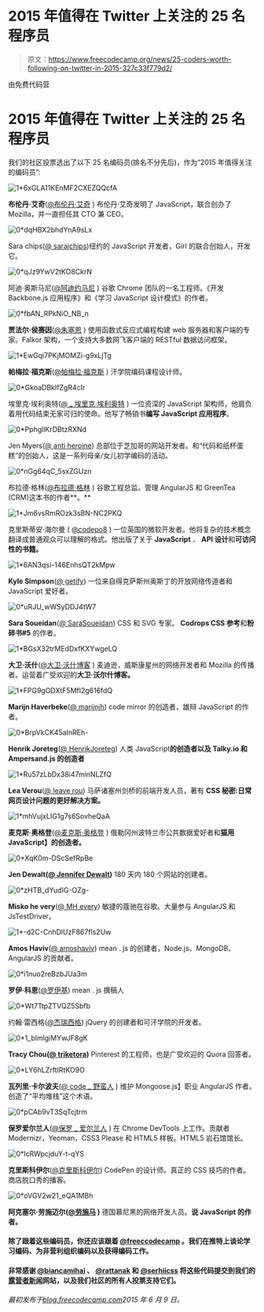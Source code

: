# 2015 年值得在 Twitter 上关注的 25 名程序员

> 原文：<https://www.freecodecamp.org/news/25-coders-worth-following-on-twitter-in-2015-327c33f779d2/>

由免费代码营

# 2015 年值得在 Twitter 上关注的 25 名程序员

我们的社区投票选出了以下 25 名编码员(排名不分先后)，作为“2015 年值得关注的编码员”:

![1*6xGLA11KEnMF2CXEZQQcfA](img/b7bc8303e0cc3596282b7b748cea199a.png)

**布伦丹·艾奇**([@布伦丹·艾奇](https://twitter.com/intent/user?screen_name=BrendanEich) )
布伦丹·艾奇发明了 JavaScript，联合创办了 Mozilla，并一直担任其 CTO 兼 CEO。

![0*dqHBX2bhdYnA9sLx](img/aead99ce769d58e45ffde11e0ff23074.png)

Sara chips([@ sarajchips](https://twitter.com/intent/user?screen_name=SaraJChipps))纽约的 JavaScript 开发者，Girl 的联合创始人，开发它。

![0*qJz9YwV2tKO8CkrN](img/61dfb253a6a3cf30b2d7d11805df7ffa.png)

阿迪·奥斯马尼([@阿迪约马尼](https://twitter.com/intent/user?screen_name=addyosmani) )
谷歌 Chrome 团队的一名工程师。《开发 Backbone.js 应用程序》和《学习 JavaScript 设计模式》的作者。

![0*fbAN_RPkNiO_NB_n](img/d50673e3feade338201251411bac1410.png)

**贾法尔·侯赛因**([@朱塞恩](https://twitter.com/intent/user?screen_name=jhusain) )
使用函数式反应式编程构建 web 服务器和客户端的专家。Falkor 架构，一个支持大多数网飞客户端的 RESTful 数据访问框架。

![1*EwGqi7PKjMOMZi-g9xLjTg](img/48e72f71e05fb76fb5ba546be46724d5.png)

**帕梅拉·福克斯**([@帕梅拉·福克斯](https://twitter.com/intent/user?screen_name=pamelafox) )
汗学院编码课程设计师。

![0*GkoaDBkIfZgR4cIr](img/ccf5c793c0c6405b2736cb23a0a40eb1.png)

埃里克·埃利奥特([@ _ 埃里克·埃利奥特](https://twitter.com/intent/user?screen_name=_ericelliott) )
一位资深的 JavaScript 架构师，他肩负着用代码结束无家可归的使命。他写了畅销书**编写 JavaScript 应用程序**。

![0*PphgllKrDBtzRXNd](img/7226fb2057946e797356c557fc816435.png)

Jen Myers([@ anti heroine](https://twitter.com/intent/user?screen_name=antiheroine))
总部位于芝加哥的网站开发者。和“代码和纸杯蛋糕”的创始人，这是一系列母亲/女儿初学编码的活动。

![0*nGg64qC_5sxZGUzn](img/30daa78d2cd23b935e863eb7d5e3f07d.png)

布拉德·格林([@布拉德·格林](https://twitter.com/intent/user?screen_name=bradlygreen) )
谷歌工程总监。管理 AngularJS 和 GreenTea (CRM)这本书的作者**。**

![1*Jm6vsRmROzk3sBN-NC2PKQ](img/a9f6f3e8da8c4599eb9cd5365c5ab5fb.png)

克里斯蒂安·海尔曼 ( [@codepo8](https://twitter.com/intent/user?screen_name=codepo8) )
一位英国的微软开发者。他将复杂的技术概念翻译成普通观众可以理解的格式。他出版了关于 **JavaScript** 、 **API 设计**和**可访问性的书籍。**

![1*6AN3qsi-146EnhsQT2kMpw](img/9e53534b2ade1dd7205dd038f48688dc.png)

**Kyle Simpson**([@ getify](https://twitter.com/intent/user?screen_name=getify))
一位来自得克萨斯州奥斯丁的开放网络传道者和 JavaScript 爱好者。

![0*uRJU_wWSyDDJ4tW7](img/3b541121b3990c1b2294f9f5dc9d9b6b.png)

**Sara Soueidan**([@ SaraSoueidan](https://twitter.com/intent/user?screen_name=SaraSoueidan))
CSS 和 SVG 专家。 **Codrops CSS 参考**和**粉碎书#5** 的作者。

![1*BGsX32trMEdDxfKXYwgeLQ](img/245bae7a369ea2f8d66490e9c61c39e4.png)

**大卫·沃什**([@大卫·沃什博客](https://twitter.com/intent/user?screen_name=davidwalshblog) )
麦迪逊，威斯康星州的网络开发者和 Mozilla 的传播者。运营着广受欢迎的**大卫·沃尔什博客。**

![1*FPG9gODXtF5Mfl2g616fdQ](img/289edd1eace6c19c5705449c2738669e.png)

**Marijn Haverbeke**([@ marijnjh](https://twitter.com/intent/user?screen_name=marijnjh))
code mirror 的创造者，雄辩 JavaScript 的作者。

![0*BrpVkCK45aInREh-](img/aacdc5f63a2ac4ab323b952f4d0d0580.png)

**Henrik Joreteg**([@ HenrikJoreteg](https://twitter.com/intent/user?screen_name=HenrikJoreteg))
人类 JavaScript**的创造者以及 Talky.io 和 Ampersand.js 的创造者**

![1*Ru57zLbDx38i47minNLZfQ](img/2d9cd845af759556e2a73c8989d5b22c.png)

**Lea Verou**([@ leave rou](https://twitter.com/intent/user?screen_name=LeaVerou))
马萨诸塞州剑桥的前端开发人员，著有 **CSS 秘密:日常网页设计问题的更好解决方案。**

![1*mhVujxLIG1g7s6SovheQaA](img/6a78449929ac4b4546c135d570dbc2d6.png)

**麦克斯·奥格登**([@麦克斯·奥格登](https://twitter.com/intent/user?screen_name=maxogden) )
俄勒冈州波特兰市公共数据爱好者和**猫用 JavaScript】的创造者。**

![0*XqK0m-DScSefRpBe](img/2e13351298dbc506e1239f378f553e65.png)

**Jen Dewalt([@ Jennifer Dewalt](https://twitter.com/intent/user?screen_name=jenniferdewalt))**
180 天内 180 个网站的创建者。

![0*zHTB_dYudIG-OZg-](img/fb3953320ec89fe74d1b9f50e6ca18b4.png)

**Misko he very**([@ MH every](https://twitter.com/intent/user?screen_name=mhevery))
敏捷的蔻驰在谷歌。大量参与 AngularJS 和 JsTestDriver。

![1*-d2C-CnhDlUzF867fls2Uw](img/43cd3bcad46669b7abe8f269467dae72.png)

**Amos Haviv**([@ amoshaviv](https://twitter.com/intent/user?screen_name=amoshaviv))
mean . js 的创建者，Node.js、MongoDB、AngularJS 的贡献者。

![0*i1nuo2reBzbJUa3m](img/3ed62a4ca12f66f5838bc144e7288614.png)

**罗伊·科恩**([@罗伊基](https://twitter.com/intent/user?screen_name=roieki))
mean . js 撰稿人

![0*Wt7TtpZTVQZ5Sbfb](img/23f315be66f4877ab1b8d2ee1339834e.png)

约翰·雷西格([@杰瑞西格](https://twitter.com/intent/user?screen_name=jeresig))
jQuery 的创建者和可汗学院的开发者。

![0*1_blmlgiMYwJF8gK](img/778b39827ae20c45a4fc05e98328aa00.png)

**Tracy Chou([@ triketora](https://twitter.com/intent/user?screen_name=triketora))**
Pinterest 的工程师，也是广受欢迎的 Quora 回答者。

![0*LY6hLZrftIRtKO9O](img/573c2d4083d343c9b3e92de55813e0c8.png)

**瓦列里·卡尔波夫**([@ code _ 野蛮人](https://twitter.com/intent/user?screen_name=code_barbarian) )
维护 Mongoose.js】职业 AngularJS 作者。创造了“平均堆栈”这个术语。

![0*pCAb9vT3SqTcjtrm](img/9813f2e0a0b40605d50ddb12e7e65410.png)

**保罗爱尔兰人**([@保罗 _ 爱尔兰人](https://twitter.com/intent/user?screen_name=paul_irish) )
在 Chrome DevTools 上工作。贡献者 Modernizr，Yeoman，CSS3 Please 和 HTML5 样板。HTML5 岩石馆馆长。

![0*lcRWpcjduY-t-qYS](img/0d9c7992e3be51434e7d716d81c6952a.png)

**克里斯科伊尔**([@克里斯科伊尔](https://twitter.com/intent/user?screen_name=chriscoyier))
CodePen 的设计师。真正的 CSS 技巧的作者。商店脱口秀的播客。

![0*oVGV2w21_eQA1MBh](img/25b813375fdc1cad768459a08f254b15.png)

**阿克塞尔·劳施迈尔([@劳施马](https://twitter.com/intent/user?screen_name=rauschma) )**
德国慕尼黑的网络开发人员。**说 JavaScript 的作者。**

#### 除了跟着这些编码员，你还应该跟着 [@freeccodecamp](https://twitter.com/intent/user?screen_name=freecodecamp) 。我们在推特上谈论学习编码、为非营利组织编码以及获得编码工作。

#### 非常感谢 [@biancamihai](https://twitter.com/intent/user?screen_name=bubuslubu) 、 [@rattanak](https://twitter.com/intent/user?screen_name=rattanakc) 和 [@serhiicss](https://twitter.com/intent/user?screen_name=serhiicss) 将这些代码提交到我们的[露营者新闻](http://freecodecamp.com/news)网站，以及我们社区的所有人投票支持它们。

*最初发布于[blog.freecodecamp.com](http://blog.freecodecamp.com/2015/06/25-coders-worth-following-on-twitter-in-2015.html)2015 年 6 月 9 日。*